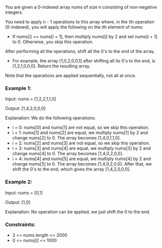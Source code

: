 You are given a 0-indexed array nums of size n consisting of non-negative integers.

You need to apply n - 1 operations to this array where, in the ith operation (0-indexed), you will apply the following on the ith element of nums:

-   If nums[i] == nums[i + 1], then multiply nums[i] by 2 and set nums[i + 1] to 0. Otherwise, you skip this operation.

After performing all the operations, shift all the 0's to the end of the array.

-   For example, the array [1,0,2,0,0,1] after shifting all its 0's to the end, is [1,2,1,0,0,0].
    Return the resulting array.

Note that the operations are applied sequentially, not all at once.

### Example 1:

Input: nums = [1,2,2,1,1,0]

Output: [1,4,2,0,0,0]

Explanation: We do the following operations:

-   i = 0: nums[0] and nums[1] are not equal, so we skip this operation.
-   i = 1: nums[1] and nums[2] are equal, we multiply nums[1] by 2 and change nums[2] to 0. The array becomes [1,4,0,1,1,0].
-   i = 2: nums[2] and nums[3] are not equal, so we skip this operation.
-   i = 3: nums[3] and nums[4] are equal, we multiply nums[3] by 2 and change nums[4] to 0. The array becomes [1,4,0,2,0,0].
-   i = 4: nums[4] and nums[5] are equal, we multiply nums[4] by 2 and change nums[5] to 0. The array becomes [1,4,0,2,0,0].
    After that, we shift the 0's to the end, which gives the array [1,4,2,0,0,0].

### Example 2:

Input: nums = [0,1]

Output: [1,0]

Explanation: No operation can be applied, we just shift the 0 to the end.

### Constraints:

-   2 <= nums.length <= 2000
-   0 <= nums[i] <= 1000
